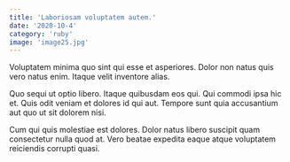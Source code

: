 ```yaml
---
title: 'Laboriosam voluptatem autem.'
date: '2020-10-4'
category: 'ruby'
image: 'image25.jpg'
---
```


Voluptatem minima quo sint qui esse et asperiores. Dolor non natus quis vero natus enim. Itaque velit inventore alias.
 Quo sequi ut optio libero. Itaque quibusdam eos qui. Qui commodi ipsa hic et. Quis odit veniam et dolores id qui aut. Tempore sunt quia accusantium aut quo ut sit dolorem nisi.
 Cum qui quis molestiae est dolores. Dolor natus libero suscipit quam consectetur nulla quod at. Vero beatae expedita eaque atque voluptatem reiciendis corrupti quasi.
